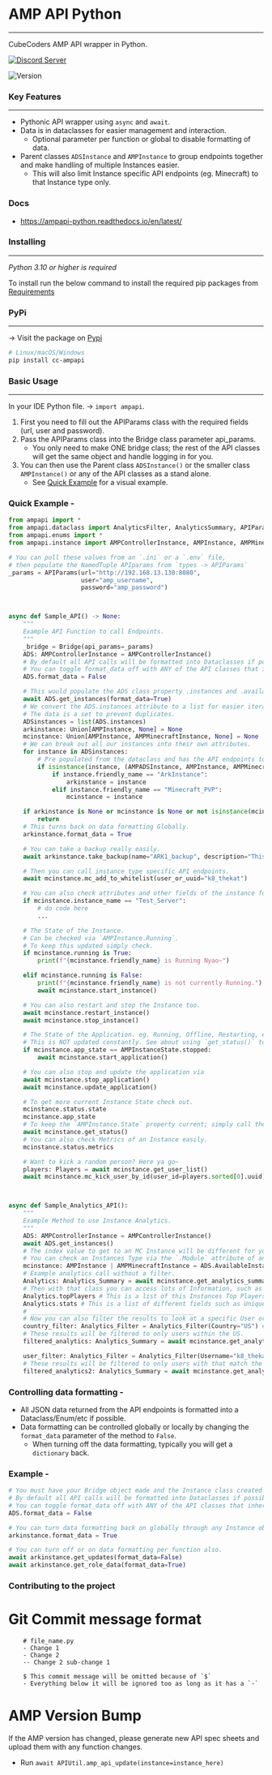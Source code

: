 # AMP API Python

---

CubeCoders AMP API wrapper in Python.

<div align="left">
    <a href="https://discord.gg/BtNyU8DFtt"><img src='https://img.shields.io/discord/705500489248145459?color=blue&label=Discord&logo=Discord%20Server&logoColor=green' alt='Discord Server'></a>
</div>

<!-- ![Number of GitHub stars](https://img.shields.io/github/stars/d60/twikit) -->

![Version](https://img.shields.io/pypi/v/cubecoders-amp-api-wrapper?label=PyPI)

### Key Features

---

- Pythonic API wrapper using `async` and `await`.
- Data is in dataclasses for easier management and interaction.
  - Optional parameter per function or global to disable formatting of data.
- Parent classes `ADSInstance` and `AMPInstance` to group endpoints together and make handling of multiple Instances easier.
  - This will also limit Instance specific API endpoints (eg. Minecraft) to that Instance type only.

### Docs

- https://ampapi-python.readthedocs.io/en/latest/

### Installing

---

_Python 3.10 or higher is required_

To install run the below command to install the required pip packages from [Requirements](./requirements.txt)

### PyPi

---

-> Visit the package on [Pypi](https://pypi.org/project/cc-ampapi/)

```bash
# Linux/macOS/Windows
pip install cc-ampapi

```

### Basic Usage

---

In your IDE Python file. -> `import ampapi`.

1. First you need to fill out the APIParams class with the required fields (url, user and password).
2. Pass the APIParams class into the Bridge class parameter api_params.
   - You only need to make ONE bridge class; the rest of the API classes will get the same object and handle logging in for you.
3. You can then use the Parent class `ADSInstance()` or the smaller class `AMPInstance()` or any of the API classes as a stand alone.
   - See [Quick Example](https://github.com/k8thekat/AMPAPI_Python/blob/main/docs/samples/sample.py) for a visual example.

### Quick Example -

```py
from ampapi import *
from ampapi.dataclass import AnalyticsFilter, AnalyticsSummary, APIParams, Players
from ampapi.enums import *
from ampapi.instance import AMPControllerInstance, AMPInstance, AMPMinecraftInstance

# You can pull these values from an `.ini` or a `.env` file,
# then populate the NamedTuple APIparams from `types -> APIParams`
_params = APIParams(url="http://192.168.13.130:8080",
                    user="amp_username",
                    password="amp_password")



async def Sample_API() -> None:
    """
    Example API Function to call Endpoints.
    """
    _bridge = Bridge(api_params=_params)
    ADS: AMPControllerInstance = AMPControllerInstance()
    # By default all API calls will be formatted into Dataclasses if possible.
    # You can toggle format_data off with ANY of the API classes that inherit Base().
    ADS.format_data = False

    # This would populate the ADS class property .instances and .available_instances
    await ADS.get_instances(format_data=True)
    # We convert the ADS.instances attribute to a list for easier iteration.
    # The data is a set to prevent duplicates.
    ADSinstances = list(ADS.instances)
    arkinstance: Union[AMPInstance, None] = None
    mcinstance: Union[AMPInstance, AMPMinecraftInstance, None] = None
    # We can break out all our instances into their own attributes.
    for instance in ADSinstances:
        # Pre populated from the dataclass and has the API endpoints too!
        if isinstance(instance, (AMPADSInstance, AMPInstance, AMPMinecraftInstance)):
            if instance.friendly_name == "ArkInstance":
                arkinstance = instance
            elif instance.friendly_name == "Minecraft_PVP":
                mcinstance = instance

    if arkinstance is None or mcinstance is None or not isinstance(mcinstance, AMPMinecraftInstance):
        return
    # This turns back on data formatting Globally.
    arkinstance.format_data = True

    # You can take a backup really easily.
    await arkinstance.take_backup(name="ARK1_backup", description="This is an ARK backup", sticky=True)

    # Then you can call instance type specific API endpoints.
    await mcinstance.mc_add_to_whitelist(user_or_uuid="k8_thekat")

    # You can also check attributes and other fields of the instance for easy logic.
    if mcinstance.instance_name == "Test_Server":
        # do code here
        ...

    # The State of the Instance.
    # Can be checked via `AMPInstance.Running`.
    # To keep this updated simply check.
    if mcinstance.running is True:
        print(f"{mcinstance.friendly_name} is Running Nyao~")

    elif mcinstance.running is False:
        print(f"{mcinstance.friendly_name} is not currently Running.")
        await mcinstance.start_instance()

    # You can also restart and stop the Instance too.
    await mcinstance.restart_instance()
    await mcinstance.stop_instance()

    # The State of the Application. eg. Running, Offline, Restarting, etc. See `types.py -> State_enum
    # This is NOT updated constantly. See about using `get_status()` to keep it current.
    if mcinstance.app_state == AMPInstanceState.stopped:
        await mcinstance.start_application()

    # You can also stop and update the application via
    await mcinstance.stop_application()
    await mcinstance.update_application()

    # To get more current Instance State check out.
    mcinstance.status.state
    mcinstance.app_state
    # To keep the `AMPInstance.State` property current; simply call the function below.
    await mcinstance.get_status()
    # You can also check Metrics of an Instance easily.
    mcinstance.status.metrics

    # Want to kick a random person? Here ya go~
    players: Players = await mcinstance.get_user_list()
    await mcinstance.mc_kick_user_by_id(user_id=players.sorted[0].uuid)



async def Sample_Analytics_API():
    """
    Example Method to use Instance Analytics.
    """
    ADS: AMPControllerInstance = AMPControllerInstance()
    await ADS.get_instances()
    # The index value to get to an MC Instance will be different for you; this is just an example.
    # You can check an Instances Type via the `.Module` attribute of any ADS/Instance class.
    mcinstance: AMPInstance | AMPMinecraftInstance = ADS.AvailableInstances[2]
    # Example analytics call without a filter.
    Analytics: Analytics_Summary = await mcinstance.get_analytics_summary()
    # Then with that class you can access lots of Information, such as Top Players, Stats and SessionTime.
    Analytics.topPlayers # This is a list of this Instances Top Players.
    Analytics.stats # This is a list of different fields such as Unique Users, New Users, etc..
    # _____________________________________________
    # Now you can also filter the results to look at a specific User or Country. Simply define the `Analytics_Filter` class and pass it into the method call.
    country_filter: Analytics_Filter = Analytics_Filter(Country="US") # The Country parameter supports `ISO 3166-1 Alpha-2 format` only.
    # These results will be filtered to only users within the US.
    filtered_analytics: Analytics_Summary = await mcinstance.get_analytics_summary(filters=country_filter)

    user_filter: Analytics_Filter = Analytics_Filter(Username="k8_thekat") # The IGN/Username of the user connected to the Server.
    # These results will be filtered to only users with that match the parameter Username. (eg. k8_thekat).
    filtered_analytics2: Analytics_Summary = await mcinstance.get_analytics_summary(filters=user_filter)


```

### Controlling data formatting -

- All JSON data returned from the API endpoints is formatted into a Dataclass/Enum/etc if possible.
- Data formatting can be controlled globally or locally by changing the `format_data` parameter of the method to `False`.
  - When turning off the data formatting, typically you will get a `dictionary` back.

### Example -

```py
# You must have your Bridge object made and the Instance class created to access `format_data`.
# By default all API calls will be formatted into Dataclasses if possible.
# You can toggle format_data off with ANY of the API classes that inherit Base().
ADS.format_data = False

# You can turn data formatting back on globally through any Instance object.
arkinstance.format_data = True

# You can turn off or on data formatting per function also.
await arkinstance.get_updates(format_data=False)
await arkinstance.get_role_data(format_data=True)

```

### Contributing to the project

# Git Commit message format

```
    # file_name.py
    - Change 1
    - Change 2
    -- Change 2 sub-change 1

    $ This commit message will be omitted because of `$`
    - Everything below it will be ignored too as long as it has a `-`
```

# AMP Version Bump

If the AMP version has changed, please generate new API spec sheets and upload them with any function changes.

- Run `await APIUtil.amp_api_update(instance=instance_here)`
